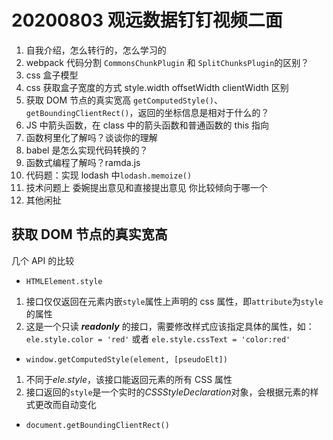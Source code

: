 # 20200803 观远数据钉钉视频二面

1. 自我介绍，怎么转行的，怎么学习的
2. webpack 代码分割 `CommonsChunkPlugin` 和 `SplitChunksPlugin`的区别？
3. css 盒子模型
4. css 获取盒子宽度的方式 style.width offsetWidth clientWidth 区别
5. 获取 DOM 节点的真实宽高 `getComputedStyle()`、`getBoundingClientRect()`，返回的坐标信息是相对于什么的？
6. JS 中箭头函数，在 class 中的箭头函数和普通函数的 this 指向
7. 函数柯里化了解吗？谈谈你的理解
8. babel 是怎么实现代码转换的？
9. 函数式编程了解吗？ramda.js
10. 代码题：实现 lodash 中`lodash.memoize()`
11. 技术问题上 委婉提出意见和直接提出意见 你比较倾向于哪一个
12. 其他闲扯

## 获取 DOM 节点的真实宽高

几个 API 的比较

- `HTMLElement.style`

1. 接口仅仅返回在元素内嵌`style`属性上声明的 css 属性，即`attribute`为`style`的属性
2. 这是一个只读 **_readonly_** 的接口，需要修改样式应该指定具体的属性，如：`ele.style.color = 'red'` 或者 `ele.style.cssText = 'color:red'`

- `window.getComputedStyle(element, [pseudoElt])`

1. 不同于*ele.style*，该接口能返回元素的所有 CSS 属性
2. 接口返回的`style`是一个实时的*CSSStyleDeclaration*对象，会根据元素的样式更改而自动变化

- `document.getBoundingClientRect()`

